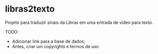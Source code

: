 # libras2texto

Projeto para traduzir sinais da Libras em uma entrada de video para texto.


TODO: 

- Adicionar link para a base de dados;
- Antes, criar um copyrights e termos de uso
